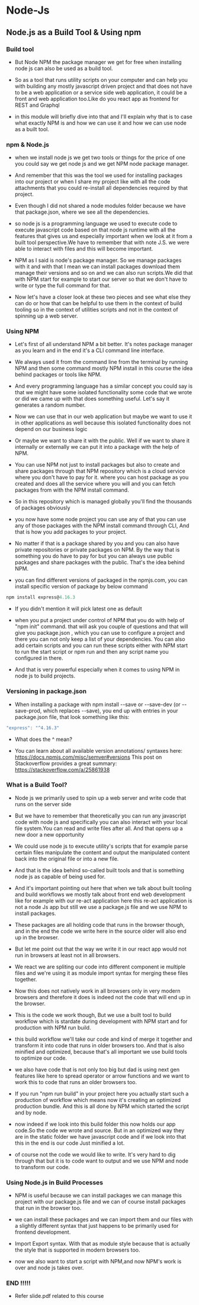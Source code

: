 # Node-Js

## Node.js as a Build Tool & Using npm

### Build tool

* But Node NPM the package manager we get for free when installing node js can also be used as a build tool.

* So as a tool that runs utility scripts on your computer and can help you with building any mostly javascript driven project and that does not have to be a web application or a service side web application, it could be a front and web application too.Like do you react app as frontend for REST and Graphql

* in this module will briefly dive into that and I'll explain why that is to case what exactly NPM is and how we can use it and how we can use node as a built tool.

### npm & Node.js

* when we install node js we get two tools or things for the price of one you could say we get node js and we get NPM node package manager.

* And remember that this was the tool we used for installing packages into our project or when I share my project like with all the code attachments that you could re-install all dependencies required by that project.

* Even though I did not shared a node modules folder because we have that package.json, where we see all the dependencies.

* so node js is a programming language we used to execute code to execute javascript code based on that node js runtime with all the features that gives us and especially important when we look at it from a built tool perspective.We have to remember that with note J.S. we were able to interact with files and this will become important.

* NPM as I said is node's package manager. So we manage packages with it and with that I mean we can install packages download them manage their versions and so on and we can also run scripts.We did that with NPM start for example to start our server so that we don't have to write or type the
full command for that.

* Now let's have a closer look at these two pieces and see what else they can do or how that can be helpful to use them in the context of build tooling so in the context of utilities scripts and not in the context of spinning up a web server.

### Using NPM

* Let's first of all understand NPM a bit better. It's notes package manager as you learn and in the end it's a CLI command line interface.

* We always used it from the command line from the terminal by running NPM and then some command mostly NPM install in this course the idea behind packages or tools like NPM.

* And every programming language has a similar concept you could say is that we might have some isolated functionality some code that we wrote or did we came up with that does something useful. Let's say it generates a random number.

* Now we can use that in our web application but maybe we want to use it in other applications as well because this isolated functionality does not depend on our business logic 

* Or maybe we want to share it with the public. Well if we want to share it internally or externally we can put it into a package with the help of NPM.

* You can use NPM not just to install packages but also to create and share packages through that NPM repository which is a cloud service where you don't have to pay for it. where you can host package as you created and does all the service where you will and you can fetch packages from with the NPM install command.

* So in this repository which is managed globally you'll find the thousands of packages obviously 

* you now have some node project you can use any of that you can use any of those packages with the NPM install command through CLI, And that is how you add packages to your project.

* No matter if that is a package shared by you and you can also have private repositories or private packages on NPM. By the way that is something you do have to pay for but you can always use public packages and share packages with the public. That's the idea behind NPM.

* you can find different versions of packaged in the npmjs.com, you can install specific version of package by below command

```js
npm install express@4.16.3
```
* If you didn't mention it will pick latest one as default

* when you put a project under control of NPM that you do with help of  "npm init"  command. that will ask you couple of questions and that will give you package.json , which you can use to configure a project and there you can not only keep a list of your dependencies. You can also add certain scripts and you can run these scripts either with NPM start to run the start script or npm run and then any script name you configured in there.

* And that is very powerful especially when it comes to using NPM in node js to build projects.

### Versioning in package.json

* When installing a package with npm install --save or --save-dev (or --save-prod, which replaces --save), you end up with entries in your package.json file, that look something like this:

```js
"express": "^4.16.3"
```
* What does the ^ mean?

* You can learn about all available version annotations/ syntaxes here: https://docs.npmjs.com/misc/semver#versions This post on Stackoverflow provides a great summary: https://stackoverflow.com/a/25861938

### What is a Build Tool?

* Node js we primarily used to spin up a web server and write code that runs on the server side

* But we have to remember that theoretically you can run any javascript code with node js and specifically you can also interact with your local file system.You can read and write files after all. And that opens up a new door a new opportunity

* We could use node js to execute utility's scripts that for example parse certain files manipulate the content and output the manipulated content back into the original file or into a new file.

* And that is the idea behind so-called built tools and that is something node js as capable of being used for.

* And it's important pointing out here that when we talk about built tooling and build workflows we mostly talk about front end web development like for example with our re-act application here this re-act application is not a node Js app but still we use a package.js file and we use NPM to install packages.

* These packages are all holding code that runs in the browser though,  and in the end the code we write here in the source older will also end up in the browser.

* But let me point out that the way we write it in our react app would not run in browsers at least not in all browsers.

* We react we are spliting our code into different component  ie  multiple files and we're using it as module import syntax for merging these files together.

* Now this does not natively work in all browsers only in very modern browsers and therefore it does is indeed not the code that will end up in the browser.

* This is the code we work though, But we use a built tool to build workflow which is stardate during development with NPM start and for production with NPM run build.

* this build workflow we'll take our code and kind of merge it together and transform it into code that runs in older browsers too. And that is also  minified and optimized, because that's all important we use build tools to optimize our code.

* we also have code that is not only too big but dad is using next gen features like here to spread operator or arrow functions and we want to work this to code that runs an older browsers too.

* If you run "npm run build" in your project here you actually start such a production of workflow which means now it's creating an optimized production bundle. And this is all done by NPM which started the script and by node.

*  now indeed if we look into this build folder this now holds our app code.So the code we wrote and source. But in an optimized way they are in the static folder we have javascript code and if we look into that this in the end is our code Just minified a lot.

* of course not the code we would like to write. It's very hard to dig through that but it is to code want to output and we use NPM and node to transform our code.

###  Using Node.js in Build Processes

* NPM is useful because we can install packages we can manage this project with our package.js file and we can of course install packages that run in the browser too.

* we can install these packages and we can import them and our files with a slightly different syntax that just happens to be primarily used for frontend development.

* Import Export syntax. With that as module style because that is actually the style that is supported in modern browsers too.

* now we also want to start a script with NPM,and now NPM's work is over and node js takes over.

### END !!!!!

* Refer slide.pdf related to this course